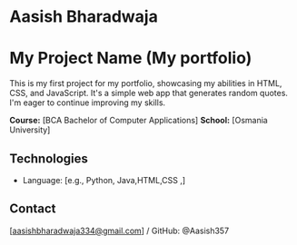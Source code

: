 # Aasish Bharadwaja 
# My Project Name (My portfolio)

This is my first project for my portfolio, showcasing my abilities in HTML, CSS, and JavaScript. It's a simple web app that generates random quotes.  I'm eager to continue improving my skills.

**Course:** [BCA Bachelor of Computer Applications]
**School:** [Osmania University]

## Technologies

* Language: [e.g., Python, Java,HTML,CSS ,] 

## Contact

[aasishbharadwaja334@gmail.com] / GitHub: @Aasish357
